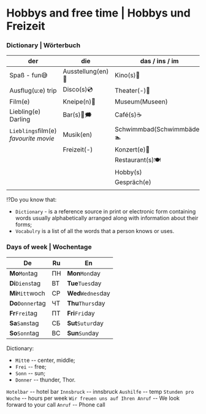 # Hobbys and free time | Hobbys und Freizeit

### Dictionary | Wörterbuch

| der                                        | die               | das / ins / im                 |
|--------------------------------------------|-------------------|--------------------------------|
| Spaß - fun😅                               | Ausstellung(en)🐘 | Kino(s)🎥                      |
| Ausflug(u:e) trip                          | Disco(s)💿        | Theater(-)🎑                   |
| Film(e)                                    | Kneipe(n)🍻       | Museum(Museen)                 |
| Liebling(e) Darling                        | Bar(s)🍻🗯        | Café(s)☕️                      |
| `Lieblings`film(e)<br/>_favourite movie_   | Musik(en)         | Schwimmbad(Schwimmbäder) 🏊‍ ️ |
|                                            | Freizeit(-)       | Konzert(e)🎊                   |
|                                            |                   | Restaurant(s)🍽                |
|                                            |                   | Hobby(s)                       |
|                                            |                   | Gespräch(e)                    |
|                                            |                   |                                |


⁉️Do you know that:
- `Dictionary` - is a reference source in print or electronic form containing words usually alphabetically arranged along with information about their forms;
- `Vocabulry` is a list of all the words that a person knows or uses.

### Days of week  | Wochentage

| De                | Ru  | En                   |
|-------------------|-----|----------------------|
| **Mo**`Mon`tag    | ПН  | **Mon**`Mon`day      |
| **Di**`Diens`tag  | ВТ  | **Tue**`Tues`day     |
| **Mi**`Mitt`woch  | СР  | **Wed**`Wednes`day   |
| **Do**`Donner`tag | ЧТ  | **Thu**`Thurs`day    |
| **Fr**`Frei`tag   | ПТ  | **Fri**`Fri`day      |
| **Sa**`Sams`tag   | СБ  | **Sut**`Sutur`day    |
| **So**`Sonn`tag   | ВС  | **Sun**`Sun`day      |

Dictionary:
- `Mitt`e -- center, middle;
- `Frei` -- free;
- `Sonn` -- sun;
- `Donner` -- thunder, Thor.


`Hotelbar` -- hotel bar
`Innsbruck` -- innsbruck
`Aushilfe` -- temp
`Stunden pro Woche` -- hours per week
`Wir freuen uns auf Ihren Anruf` -- We look forward to your call
`Anruf` -- Phone call